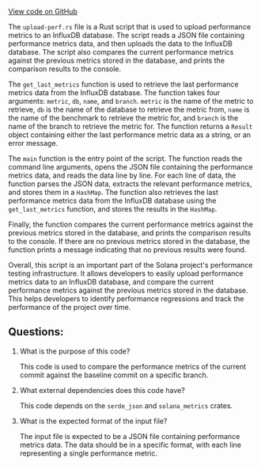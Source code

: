 [View code on GitHub](https://github.com/solana-labs/solana/blob/master/upload-perf/src/upload-perf.rs)

The `upload-perf.rs` file is a Rust script that is used to upload performance metrics to an InfluxDB database. The script reads a JSON file containing performance metrics data, and then uploads the data to the InfluxDB database. The script also compares the current performance metrics against the previous metrics stored in the database, and prints the comparison results to the console.

The `get_last_metrics` function is used to retrieve the last performance metrics data from the InfluxDB database. The function takes four arguments: `metric`, `db`, `name`, and `branch`. `metric` is the name of the metric to retrieve, `db` is the name of the database to retrieve the metric from, `name` is the name of the benchmark to retrieve the metric for, and `branch` is the name of the branch to retrieve the metric for. The function returns a `Result` object containing either the last performance metric data as a string, or an error message.

The `main` function is the entry point of the script. The function reads the command line arguments, opens the JSON file containing the performance metrics data, and reads the data line by line. For each line of data, the function parses the JSON data, extracts the relevant performance metrics, and stores them in a `HashMap`. The function also retrieves the last performance metrics data from the InfluxDB database using the `get_last_metrics` function, and stores the results in the `HashMap`.

Finally, the function compares the current performance metrics against the previous metrics stored in the database, and prints the comparison results to the console. If there are no previous metrics stored in the database, the function prints a message indicating that no previous results were found.

Overall, this script is an important part of the Solana project's performance testing infrastructure. It allows developers to easily upload performance metrics data to an InfluxDB database, and compare the current performance metrics against the previous metrics stored in the database. This helps developers to identify performance regressions and track the performance of the project over time.
## Questions: 
 1. What is the purpose of this code?
    
    This code is used to compare the performance metrics of the current commit against the baseline commit on a specific branch.

2. What external dependencies does this code have?
    
    This code depends on the `serde_json` and `solana_metrics` crates.

3. What is the expected format of the input file?
    
    The input file is expected to be a JSON file containing performance metrics data. The data should be in a specific format, with each line representing a single performance metric.